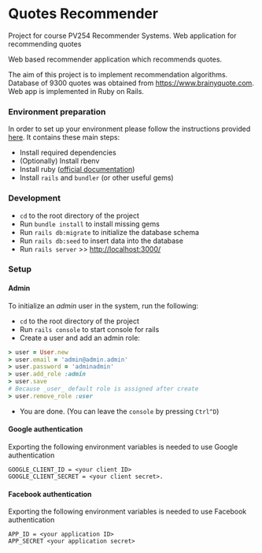 # Quotes Recommender
Project for course PV254 Recommender Systems. Web application for recommending quotes

Web based recommender application which recommends quotes.


The aim of this project is to implement recommendation algorithms. Database of 9300 quotes was obtained from https://www.brainyquote.com. 
Web app is implemented in Ruby on Rails.

### Environment preparation

In order to set up your environment please follow the instructions provided [here](https://github.com/municz/study-materials/wiki/Environment-preparation-%28cs%29). It contains these main steps:

* Install required dependencies
* (Optionally) Install rbenv
* Install ruby ([official documentation](https://www.ruby-lang.org/en/documentation/installation/))
* Install `rails` and `bundler` (or other useful gems)

### Development

* `cd` to the root directory of the project
* Run `bundle install` to install missing gems
* Run `rails db:migrate` to initialize the database schema
* Run `rails db:seed` to insert data into the database
* Run `rails server` >> <http://localhost:3000/>

### Setup

#### Admin

To initialize an _admin_ user in the system, run the following:

* `cd` to the root directory of the project
* Run `rails console` to start console for rails
* Create a user and add an admin role:

```ruby
> user = User.new
> user.email = 'admin@admin.admin'
> user.password = 'adminadmin'
> user.add_role :admin
> user.save
# Because _user_ default role is assigned after create
> user.remove_role :user
```
* You are done. (You can leave the `console` by pressing `Ctrl^D`)

#### Google authentication

Exporting the following environment variables is needed to use Google authentication
```
GOOGLE_CLIENT_ID = <your client ID>
GOOGLE_CLIENT_SECRET = <your client secret>.
```

#### Facebook authentication

Exporting the following environment variables is needed to use Facebook authentication
```
APP_ID = <your application ID>
APP_SECRET <your application secret>
```
